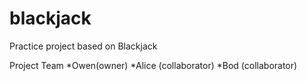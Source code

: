 # blackjack
Practice project based on Blackjack

Project Team
*Owen(owner)
*Alice (collaborator)
*Bod (collaborator)